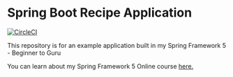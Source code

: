 # Spring Boot Recipe Application

[![CircleCI](https://circleci.com/gh/mateusalmeida/spring5-recipe-app.svg?style=svg)](https://circleci.com/gh/mateusalmeida/spring5-recipe-app)

This repository is for an example application built in my Spring Framework 5 - Beginner to Guru

You can learn about my Spring Framework 5 Online course [here.](https://go.springframework.guru/spring-framework-5-online-course)

